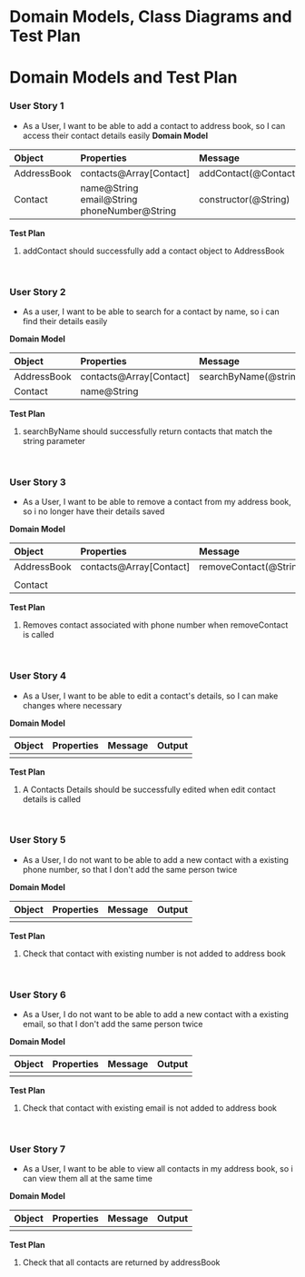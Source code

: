 # Domain Models, Class Diagrams and Test Plan
# Domain Models and Test Plan

### User Story 1

- As a User, I want to be able to add a contact to address book, so I can access their contact details easily
**Domain Model**

| Object      | Properties                                          | Message              | Output   |
|:------------|:----------------------------------------------------|:---------------------|:---------|
| AddressBook | contacts@Array[Contact]                             | addContact(@Contact) | @void    |
| Contact     | name@String<br/>email@String<br/>phoneNumber@String | constructor(@String) | @Contact |

**Test Plan**

1. addContact should successfully add a contact object to AddressBook
<br>

### User Story 2

-   As a user, I want to be able to search for a contact by name, so i can find their details easily

**Domain Model**

| Object      | Properties              | Message               | Output |
|:------------|:------------------------|:----------------------|:-------|
| AddressBook | contacts@Array[Contact] | searchByName(@string) | @Array |
| Contact     | name@String             |                       |        |

**Test Plan**

1. searchByName should successfully return contacts that match the string parameter

<br>

### User Story 3

- As a User, I want to be able to remove a contact from my address book, so i no longer have their details saved

**Domain Model**

| Object      | Properties              | Message                | Output |
|:------------|:------------------------|:-----------------------|:-------|
| AddressBook | contacts@Array[Contact] | removeContact(@String) | @Void  |
|             |                         |                        |        |
| Contact     |                         |                        |        |

**Test Plan**

1. Removes contact associated with phone number when removeContact is called

<br>

### User Story 4

- As a User, I want to be able to edit a contact's details, so I can make changes where necessary

**Domain Model**

| Object      | Properties    | Message             | Output |
| :---------- | :------------ | :------------------ | :----- |
|      | |  |   |

**Test Plan**

1. A Contacts Details should be successfully edited when edit contact details is called

<br>

### User Story 5

- As a User, I do not want to be able to add a new contact with a existing phone number, so that I don't add the same person twice

**Domain Model**

| Object      | Properties | Message          | Output |
| :---------- |:-----------|:-----------------|:-------|
|      |            |                  |        |

**Test Plan**

1. Check that contact with existing number is not added to address book


<br>

### User Story 6

- As a User, I do not want to be able to add a new contact with a existing email, so that I don't add the same person twice

**Domain Model**

| Object      | Properties    | Message            | Output |
| :---------- | :------------ |:-------------------| :----- |
|      |               |                    |  |


**Test Plan**

1. Check that contact with existing email is not added to address book

<br>

### User Story 7

- As a User, I want to be able to view all contacts in my address book, so i can view them all at the same time

**Domain Model**

| Object      | Properties    | Message                | Output |
| :---------- | :------------ | :--------------------- | :----- |
|      |               |  |  |

**Test Plan**

1. Check that all contacts are returned by addressBook
